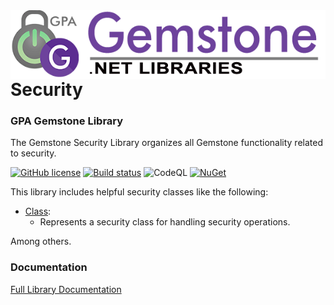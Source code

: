 <img align="right" src="img/gemstone-wide-600.png" alt="gemstone logo">

# Security
### GPA Gemstone Library

The Gemstone Security Library organizes all Gemstone functionality related to security.

[![GitHub license](https://img.shields.io/github/license/gemstone/security?color=4CC61E)](https://github.com/gemstone/security/blob/master/LICENSE)
[![Build status](https://ci.appveyor.com/api/projects/status/cqdx58x30krgb7o5?svg=true)](https://ci.appveyor.com/project/ritchiecarroll/security)
![CodeQL](https://github.com/gemstone/security/workflows/CodeQL/badge.svg)
[![NuGet](https://buildstats.info/nuget/Gemstone.Security)](https://www.nuget.org/packages/Gemstone.Security#readme-body-tab)

This library includes helpful security classes like the following:

* [Class](https://gemstone.github.io/security/help/html/T_gemstone_security_Class.htm):
  * Represents a security class for handling security operations.

Among others.

### Documentation
[Full Library Documentation](https://gemstone.github.io/security/help)

